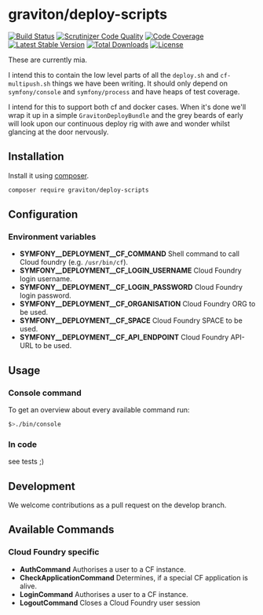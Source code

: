 # graviton/deploy-scripts
[![Build Status](https://travis-ci.org/libgraviton/deploy-scripts.png?branch=develop)](https://travis-ci.org/libgraviton/deploy-scripts) [![Scrutinizer Code Quality](https://scrutinizer-ci.com/g/libgraviton/deploy-scripts/badges/quality-score.png?b=develop)](https://scrutinizer-ci.com/g/libgraviton/deploy-scripts/?branch=develop) [![Code Coverage](https://scrutinizer-ci.com/g/libgraviton/deploy-scripts/badges/coverage.png?b=develop)](https://scrutinizer-ci.com/g/libgraviton/deploy-scripts/?branch=develop) [![Latest Stable Version](https://poser.pugx.org/graviton/deploy-scripts/v/stable.svg)](https://packagist.org/packages/graviton/deploy-scripts) [![Total Downloads](https://poser.pugx.org/graviton/deploy-scripts/downloads.svg)](https://packagist.org/packages/graviton/deploy-scripts) [![License](https://poser.pugx.org/graviton/deploy-scripts/license.svg)](https://packagist.org/packages/graviton/deploy-scripts)

These are currently mia.

I intend this to contain the low level parts of all the ``deploy.sh`` and ``cf-multipush.sh`` things
we have been writing. It should only depend on ``symfony/console`` and ``symfony/process`` and have
heaps of test coverage.

I intend for this to support both cf and docker cases. When it's done we'll wrap it up in a simple
``GravitonDeployBundle`` and the grey beards of early will look upon our continuous deploy rig with
awe and wonder whilst glancing at the door nervously.

## Installation
Install it using [composer](https://getcomposer.org/).

```bash
composer require graviton/deploy-scripts
```

## Configuration
### Environment variables

- **SYMFONY__DEPLOYMENT__CF_COMMAND**
  Shell command to call Cloud foundry (e.g. ```/usr/bin/cf```).
- **SYMFONY__DEPLOYMENT__CF_LOGIN_USERNAME**
  Cloud Foundry login username.  
- **SYMFONY__DEPLOYMENT__CF_LOGIN_PASSWORD**
  Cloud Foundry login password.
- **SYMFONY__DEPLOYMENT__CF_ORGANISATION**
  Cloud Foundry ORG to be used.
- **SYMFONY__DEPLOYMENT__CF_SPACE**
  Cloud Foundry SPACE to be used.
- **SYMFONY__DEPLOYMENT__CF_API_ENDPOINT**
  Cloud Foundry API-URL to be used.

## Usage
### Console command
To get an overview about every available command run:

```bash
$>./bin/console
```

### In code
see tests ;) 

## Development
We welcome contributions as a pull request on the develop branch.

## Available Commands
### Cloud Foundry specific
- **AuthCommand**
  Authorises a user to a CF instance.
- **CheckApplicationCommand**
  Determines, if a special CF application is alive.
- **LoginCommand**
  Authorises a user to a CF instance.
- **LogoutCommand**
  Closes a Cloud Foundry user session 
